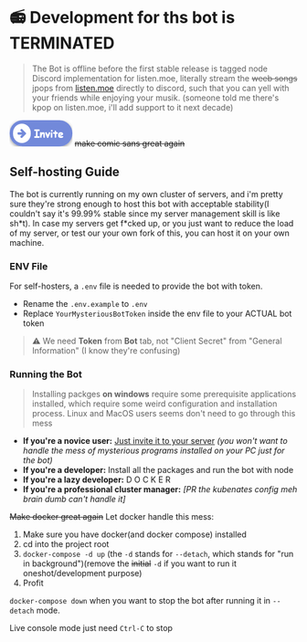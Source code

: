 # 📻 Development for ths bot is TERMINATED

> The Bot is offline before the first stable release is tagged
node 
Discord implementation for listen.moe, literally stream the ~~weeb songs~~ jpops from [listen.moe](https://listen.moe) directly to discord, such that you can yell with your friends while enjoying your musik. (someone told me there's kpop on listen.moe, i'll add support to it next decade)

[![](./assets/button.png)](https://discordapp.com/oauth2/authorize?client_id=369081438798217216&permissions=53578816&scope=bot) ~~make comic sans great again~~

## Self-hosting Guide

The bot is currently running on my own cluster of servers, and i'm pretty sure they're strong enough to host this bot with acceptable stability(I couldn't say it's 99.99% stable since my server management skill is like sh\*t).
In case my servers get f\*cked up, or you just want to reduce the load of my server, or test our your own fork of this, you can host it on your own machine.

### ENV File
For self-hosters, a `.env` file is needed to provide the bot with token.

- Rename the `.env.example` to `.env`
- Replace `YourMysteriousBotToken` inside the env file to your ACTUAL bot token

> ⚠ We need **Token** from **Bot** tab, not "Client Secret" from "General Information" (I know they're confusing)

### Running the Bot

> Installing packges **on windows** require some prerequisite applications installed, which require some weird configuration and installation process. Linux and MacOS users seems don't need to go through this mess
- **If you're a novice user:** [Just invite it to your server](https://discordapp.com/oauth2/authorize?client_id=369081438798217216&permissions=53578816&scope=bot) _(you won't want to handle the mess of mysterious programs installed on your PC just for the bot)_
- **If you're a developer:** Install all the packages and run the bot with node
- **If you're a lazy developer:**  D O C K E R
- **If you're a professional cluster manager:** _[PR the kubenates config meh brain dumb can't handle it]_

~~Make docker great again~~ Let docker handle this mess:

1. Make sure you have docker(and docker compose) installed
2. cd into the project root
3. `docker-compose -d up` (the `-d` stands for `--detach`, which stands for "run in background")(remove the ~~initial~~ `-d` if you want to run it oneshot/development purpose)
4. Profit

`docker-compose down` when you want to stop the bot after running it in `--detach` mode.

Live console mode just need `Ctrl-C` to stop
